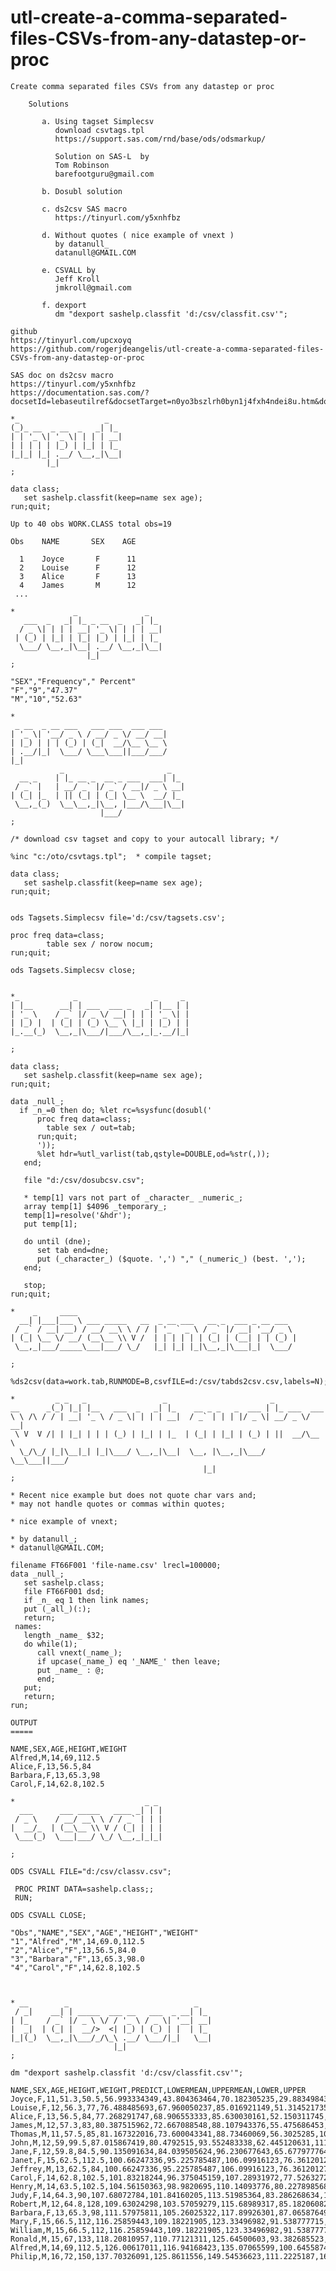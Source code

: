 # utl-create-a-comma-separated-files-CSVs-from-any-datastep-or-proc
    Create comma separated files CSVs from any datastep or proc

        Solutions

           a. Using tagset Simplecsv
              download csvtags.tpl
              https://support.sas.com/rnd/base/ods/odsmarkup/

              Solution on SAS-L  by
              Tom Robinson
              barefootguru@gmail.com

           b. Dosubl solution

           c. ds2csv SAS macro
              https://tinyurl.com/y5xnhfbz

           d. Without quotes ( nice example of vnext )
              by datanull_
              datanull@GMAIL.COM

           e. CSVALL by
              Jeff Kroll
              jmkroll@gmail.com

           f. dexport
              dm "dexport sashelp.classfit 'd:/csv/classfit.csv'";

    github
    https://tinyurl.com/upcxoyq
    https://github.com/rogerjdeangelis/utl-create-a-comma-separated-files-CSVs-from-any-datastep-or-proc

    SAS doc on ds2csv macro
    https://tinyurl.com/y5xnhfbz
    https://documentation.sas.com/?docsetId=lebaseutilref&docsetTarget=n0yo3bszlrh0byn1j4fxh4ndei8u.htm&docsetVersion=9.4&locale=en

    *_                   _
    (_)_ __  _ __  _   _| |_
    | | '_ \| '_ \| | | | __|
    | | | | | |_) | |_| | |_
    |_|_| |_| .__/ \__,_|\__|
            |_|
    ;

    data class;
       set sashelp.classfit(keep=name sex age);
    run;quit;

    Up to 40 obs WORK.CLASS total obs=19

    Obs    NAME       SEX    AGE

      1    Joyce       F      11
      2    Louise      F      12
      3    Alice       F      13
      4    James       M      12
     ...

    *             _               _
       ___  _   _| |_ _ __  _   _| |_
      / _ \| | | | __| '_ \| | | | __|
     | (_) | |_| | |_| |_) | |_| | |_
      \___/ \__,_|\__| .__/ \__,_|\__|
                     |_|
    ;

    "SEX","Frequency"," Percent"
    "F","9","47.37"
    "M","10","52.63"

    *
     _ __  _ __ ___   ___ ___  ___ ___
    | '_ \| '__/ _ \ / __/ _ \/ __/ __|
    | |_) | | | (_) | (_|  __/\__ \__ \
    | .__/|_|  \___/ \___\___||___/___/
    |_|
               _                       _
      __ _    | |_ __ _  __ _ ___  ___| |_
     / _` |   | __/ _` |/ _` / __|/ _ \ __|
    | (_| |_  | || (_| | (_| \__ \  __/ |_
     \__,_(_)  \__\__,_|\__, |___/\___|\__|
                        |___/
    ;

    /* download csv tagset and copy to your autocall library; */

    %inc "c:/oto/csvtags.tpl";  * compile tagset;

    data class;
       set sashelp.classfit(keep=name sex age);
    run;quit;


    ods Tagsets.Simplecsv file='d:/csv/tagsets.csv';

    proc freq data=class;
            table sex / norow nocum;
    run;quit;

    ods Tagsets.Simplecsv close;


    *_            _                 _     _
    | |__      __| | ___  ___ _   _| |__ | |
    | '_ \    / _` |/ _ \/ __| | | | '_ \| |
    | |_) |  | (_| | (_) \__ \ |_| | |_) | |
    |_.__(_)  \__,_|\___/|___/\__,_|_.__/|_|

    ;

    data class;
       set sashelp.classfit(keep=name sex age);
    run;quit;

    data _null_;
      if _n_=0 then do; %let rc=%sysfunc(dosubl('
          proc freq data=class;
            table sex / out=tab;
          run;quit;
          '));
          %let hdr=%utl_varlist(tab,qstyle=DOUBLE,od=%str(,));
       end;

       file "d:/csv/dosubcsv.csv";

       * temp[1] vars not part of _character_ _numeric_;
       array temp[1] $4096 _temporary_;
       temp[1]=resolve('&hdr');
       put temp[1];

       do until (dne);
          set tab end=dne;
          put (_character_) ($quote. ',') "," (_numeric_) (best. ',');
       end;

       stop;
    run;quit;

    *    _     ____
      __| |___|___ \ ___ _____   __  _ __ ___   __ _  ___ _ __ ___
     / _` / __| __) / __/ __\ \ / / | '_ ` _ \ / _` |/ __| '__/ _ \
    | (_| \__ \/ __/ (__\__ \\ V /  | | | | | | (_| | (__| | | (_) |
     \__,_|___/_____\___|___/ \_/   |_| |_| |_|\__,_|\___|_|  \___/

    ;

    %ds2csv(data=work.tab,RUNMODE=B,csvfILE=d:/csv/tabds2csv.csv,labels=N);

    *         _ _   _                 _                       _
    __      _(_) |_| |__   ___  _   _| |_    __ _ _   _  ___ | |_ ___  ___
    \ \ /\ / / | __| '_ \ / _ \| | | | __|  / _` | | | |/ _ \| __/ _ \/ __|
     \ V  V /| | |_| | | | (_) | |_| | |_  | (_| | |_| | (_) | ||  __/\__ \
      \_/\_/ |_|\__|_| |_|\___/ \__,_|\__|  \__, |\__,_|\___/ \__\___||___/
                                               |_|
    ;

    * Recent nice example but does not quote char vars and;
    * may not handle quotes or commas within quotes;

    * nice example of vnext;

    * by datanull_;
    * datanull@GMAIL.COM;

    filename FT66F001 'file-name.csv' lrecl=100000;
    data _null_;
       set sashelp.class;
       file FT66F001 dsd;
       if _n_ eq 1 then link names;
       put (_all_)(:);
       return;
     names:
       length _name_ $32;
       do while(1);
          call vnext(_name_);
          if upcase(_name_) eq '_NAME_' then leave;
          put _name_ : @;
          end;
       put;
       return;
    run;

    OUTPUT
    =====

    NAME,SEX,AGE,HEIGHT,WEIGHT
    Alfred,M,14,69,112.5
    Alice,F,13,56.5,84
    Barbara,F,13,65.3,98
    Carol,F,14,62.8,102.5

    *                             _ _
      ___      ___ _____   ____ _| | |
     / _ \    / __/ __\ \ / / _` | | |
    |  __/_  | (__\__ \\ V / (_| | | |
     \___(_)  \___|___/ \_/ \__,_|_|_|

    ;

    ODS CSVALL FILE="d:/csv/classv.csv";

     PROC PRINT DATA=sashelp.class;;
     RUN;

    ODS CSVALL CLOSE;

    "Obs","NAME","SEX","AGE","HEIGHT","WEIGHT"
    "1","Alfred","M",14,69.0,112.5
    "2","Alice","F",13,56.5,84.0
    "3","Barbara","F",13,65.3,98.0
    "4","Carol","F",14,62.8,102.5



    * __        _                            _
     / _|    __| | _____  ___ __   ___  _ __| |_
    | |_    / _` |/ _ \ \/ / '_ \ / _ \| '__| __|
    |  _|  | (_| |  __/>  <| |_) | (_) | |  | |_
    |_|(_)  \__,_|\___/_/\_\ .__/ \___/|_|   \__|
                           |_|
    ;

    dm "dexport sashelp.classfit 'd:/csv/classfit.csv'";

    NAME,SEX,AGE,HEIGHT,WEIGHT,PREDICT,LOWERMEAN,UPPERMEAN,LOWER,UPPER
    Joyce,F,11,51.3,50.5,56.993334349,43.804363464,70.182305235,29.883498439,84.103170259
    Louise,F,12,56.3,77,76.488485693,67.960050237,85.016921149,51.314521735,101.66244965
    Alice,F,13,56.5,84,77.268291747,68.906553333,85.630030161,52.150311745,102.38627175
    James,M,12,57.3,83,80.387515962,72.667088548,88.107943376,55.475686453,105.29934547
    Thomas,M,11,57.5,85,81.167322016,73.600043341,88.73460069,56.3025285,106.03211553
    John,M,12,59,99.5,87.015867419,80.4792515,93.552483338,62.445120631,111.58661421
    Jane,F,12,59.8,84.5,90.135091634,84.039505624,96.230677643,65.677977764,114.5922055
    Janet,F,15,62.5,112.5,100.66247336,95.225785487,106.09916123,76.361201272,124.96374545
    Jeffrey,M,13,62.5,84,100.66247336,95.225785487,106.09916123,76.361201272,124.96374545
    Carol,F,14,62.8,102.5,101.83218244,96.375045159,107.28931972,77.526327233,126.13803765
    Henry,M,14,63.5,102.5,104.56150363,98.9820695,110.14093776,80.227898568,128.89510869
    Judy,F,14,64.3,90,107.68072784,101.84160205,113.51985364,83.286268634,132.07518705
    Robert,M,12,64.8,128,109.63024298,103.57059279,115.68989317,85.182060827,134.07842513
    Barbara,F,13,65.3,98,111.57975811,105.26025322,117.89926301,87.06587649,136.09363973
    Mary,F,15,66.5,112,116.25859443,109.18221905,123.33496982,91.538777715,140.97841115
    William,M,15,66.5,112,116.25859443,109.18221905,123.33496982,91.538777715,140.97841115
    Ronald,M,15,67,133,118.20810957,110.77121311,125.64500603,93.382685523,143.03353361
    Alfred,M,14,69,112.5,126.00617011,116.94168423,135.07065599,100.64558742,151.36675279
    Philip,M,16,72,150,137.70326091,125.8611556,149.54536623,111.2225187,164.18400313

      
                                                                                                                                               
                                                                                                                                               
                                                                                                       
                                                                                                                                     
                                                                                             
